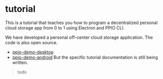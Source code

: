 # tutorial
This is a tutorial that teaches you how to program a decentralized personal cloud storage app from 0 to 1 using Electron and PPIO CLI.

We have developed a personal off-center cloud storage application. The code is also open source.
- [ppio-demo-desktop](https://github.com/ppio/ppio-demo-desktop)
- [ppio-demo-android](https://github.com/ppio/ppio-demo-android)
But the specific tutorial documentation is still being written.
> todo
